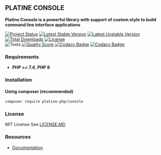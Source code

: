## PLATINE CONSOLE
**Platine Console is a powerful library with support of custom style to build command line interface applications**

[![Project Status](http://opensource.box.com/badges/active.svg)](http://opensource.box.com/badges)
[![Latest Stable Version](https://poser.pugx.org/platine-php/console/v)](https://packagist.org/packages/platine-php/console)
[![Latest Unstable Version](https://poser.pugx.org/platine-php/console/v/unstable)](https://packagist.org/packages/platine-php/console)
[![Total Downloads](https://poser.pugx.org/platine-php/console/downloads)](https://packagist.org/packages/platine-php/console)
[![License](https://poser.pugx.org/platine-php/console/license)](https://packagist.org/packages/platine-php/console)  
![Tests](https://github.com/platine-php/console/actions/workflows/ci.yml/badge.svg)
[![Quality Score](https://img.shields.io/scrutinizer/g/platine-php/console.svg?style=flat-square)](https://scrutinizer-ci.com/g/platine-php/console)
[![Codacy Badge](https://app.codacy.com/project/badge/Grade/1b124066eb984e7f9465292ee7ac6df8)](https://app.codacy.com/gh/platine-php/console/dashboard?utm_source=gh&utm_medium=referral&utm_content=&utm_campaign=Badge_grade)
[![Codacy Badge](https://app.codacy.com/project/badge/Coverage/1b124066eb984e7f9465292ee7ac6df8)](https://app.codacy.com/gh/platine-php/console/dashboard?utm_source=gh&utm_medium=referral&utm_content=&utm_campaign=Badge_coverage)

### Requirements 
- **PHP >= 7.4**, **PHP 8** 

### Installation
#### Using composer (recommended)
```bash
composer require platine-php/console
```

### License
MIT License See [LICENSE.MD](LICENSE.MD)

### Resources
- [Documentation](https://docs.platine-php.com/packages/console)